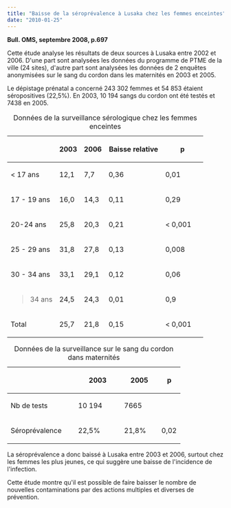 ```yaml
---
title: "Baisse de la séroprévalence à Lusaka chez les femmes enceintes"
date: "2010-01-25"
---
```


**Bull. OMS, septembre 2008, p.697**

Cette étude analyse les résultats de deux sources à Lusaka entre 2002 et 2006. D'une part sont analysées les données du programme de PTME de la ville (24 sites), d'autre part sont analysées les données de 2 enquêtes anonymisées sur le sang du cordon dans les maternités en 2003 et 2005.

Le dépistage prénatal a concerné 243 302 femmes et 54 853 étaient séropositives (22,5%). En 2003, 10 194 sangs du cordon ont été testés et 7438 en 2005.

<table>
<caption>Données de la surveillance sérologique chez les femmes enceintes</caption>

<thead>

<tr>

<th scope="col" valign="top"></th>

<th scope="col" valign="top">

2003

</th>

<th scope="col" valign="top">

2006

</th>

<th scope="col" style="width: 112px;" valign="top">

Baisse relative

</th>

<th scope="col" style="width: 76px;" valign="top">

p

</th>

</tr>

</thead>

<tbody>

<tr>

<td valign="top">

< 17 ans

</td>

<td valign="top">

12,1

</td>

<td valign="top">

7,7

</td>

<td style="width: 116px;" valign="top">

0,36

</td>

<td style="width: 80px;" valign="top">

0,01

</td>

</tr>

<tr>

<td valign="top">

17 - 19 ans

</td>

<td valign="top">

16,0

</td>

<td valign="top">

14,3

</td>

<td style="width: 116px;" valign="top">

0,11

</td>

<td style="width: 80px;" valign="top">

0,29

</td>

</tr>

<tr>

<td valign="top">

20-24 ans

</td>

<td valign="top">

25,8

</td>

<td valign="top">

20,3

</td>

<td style="width: 116px;" valign="top">

0,21

</td>

<td style="width: 80px;" valign="top">

< 0,001

</td>

</tr>

<tr>

<td valign="top">

25 - 29 ans

</td>

<td valign="top">

31,8

</td>

<td valign="top">

27,8

</td>

<td style="width: 116px;" valign="top">

0,13

</td>

<td style="width: 80px;" valign="top">

0,008

</td>

</tr>

<tr>

<td valign="top">

30 - 34 ans

</td>

<td valign="top">

33,1

</td>

<td valign="top">

29,1

</td>

<td style="width: 116px;" valign="top">

0,12

</td>

<td style="width: 80px;" valign="top">

0,06

</td>

</tr>

<tr>

<td valign="top">

> 34 ans

</td>

<td valign="top">

24,5

</td>

<td valign="top">

24,3

</td>

<td style="width: 116px;" valign="top">

0,01

</td>

<td style="width: 80px;" valign="top">

0,9

</td>

</tr>

<tr>

<td valign="top">

Total

</td>

<td valign="top">

25,7

</td>

<td valign="top">

21,8

</td>

<td style="width: 116px;" valign="top">

0,15

</td>

<td style="width: 80px;" valign="top">

< 0,001

</td>

</tr>

</tbody>

</table>

<table>
<caption>Données de la surveillance sur le sang du cordon dans maternités</caption>

<thead>

<tr>

<th scope="col" style="width: 141px;" valign="top"></th>

<th scope="col" style="width: 91px;" valign="top">

2003

</th>

<th scope="col" style="width: 71px;" valign="top">

2005

</th>

<th scope="col" style="width: 32px;" valign="top">

p

</th>

</tr>

</thead>

<tbody>

<tr>

<td style="width: 141px;" valign="top">

Nb de tests

</td>

<td style="width: 91px;" valign="top">

10 194

</td>

<td style="width: 71px;" valign="top">

7665

</td>

<td style="width: 36px;" valign="top"></td>

</tr>

<tr>

<td style="width: 141px;" valign="top">

Séroprévalence

</td>

<td style="width: 91px;" valign="top">

22,5%

</td>

<td style="width: 71px;" valign="top">

21,8%

</td>

<td style="width: 36px;" valign="top">

0,02

</td>

</tr>

</tbody>

</table>

La séroprévalence a donc baissé à Lusaka entre 2003 et 2006, surtout chez les femmes les plus jeunes, ce qui suggère une baisse de l'incidence de l'infection.

Cette étude montre qu'il est possible de faire baisser le nombre de nouvelles contaminations par des actions multiples et diverses de prévention.

